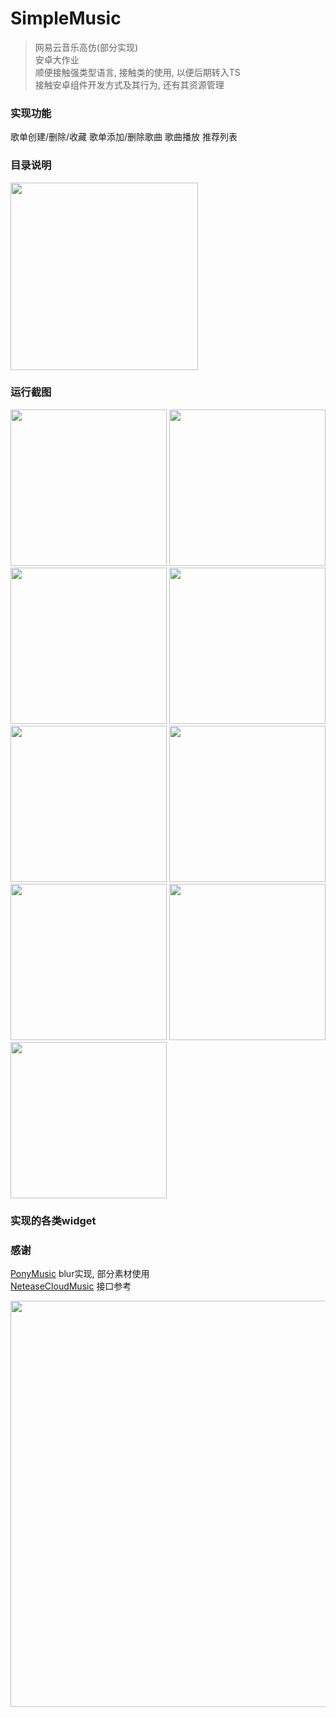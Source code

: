 # SimpleMusic

> 网易云音乐高仿(部分实现)\
> 安卓大作业\
> 顺便接触强类型语言, 接触类的使用, 以便后期转入TS\
> 接触安卓组件开发方式及其行为, 还有其资源管理

### 实现功能

歌单创建/删除/收藏
歌单添加/删除歌曲
歌曲播放
推荐列表

### 目录说明

<img src="https://s1.ax1x.com/2018/06/23/P98E7t.png" width = "300" alt="" style="display:inline-block;" >

### 运行截图

<div>
  <img width = "250" alt="" style="display:inline-block;" src="https://s1.ax1x.com/2018/06/23/P91VKA.png" alt="P91VKA.png" border="0">
<img width = "250" alt="" style="display:inline-block;" src="https://s1.ax1x.com/2018/06/23/P9112Q.png" alt="P9112Q.png" border="0">
<img width = "250" alt="" style="display:inline-block;" src="https://s1.ax1x.com/2018/06/23/P91nVP.png" alt="P91nVP.png" border="0">
<!-- <img width = "250" alt="" style="display:inline-block;" src="https://s1.ax1x.com/2018/06/23/P91ebt.png" alt="P91ebt.png" border="0"> -->
<img width = "250" alt="" style="display:inline-block;" src="https://s1.ax1x.com/2018/06/23/P91ZDI.png" alt="P91ZDI.png" border="0">
<img width = "250" alt="" style="display:inline-block;" src="https://s1.ax1x.com/2018/06/23/P91QPS.png" alt="P91QPS.png" border="0">
<img width = "250" alt="" style="display:inline-block;" src="https://s1.ax1x.com/2018/06/23/P91uUf.png" alt="P91uUf.png" border="0">
<img width = "250" alt="" style="display:inline-block;" src="https://s1.ax1x.com/2018/06/23/P91K58.png" alt="P91K58.png" border="0">
<img width = "250" alt="" style="display:inline-block;" src="https://s1.ax1x.com/2018/06/23/P913vj.png" alt="P913vj.png" border="0">
<img width = "250" alt="" style="display:inline-block;" src="https://s1.ax1x.com/2018/06/23/P91l8g.png" alt="P91l8g.png" border="0">
</div>

### 实现的各类widget



### 感谢

[PonyMusic](https://github.com/wangchenyan/PonyMusic) blur实现, 部分素材使用\
[NeteaseCloudMusic](https://github.com/yanunon/NeteaseCloudMusic) 接口参考

<img src="https://s1.ax1x.com/2018/06/23/P98A0I.png" width = "650" alt="" style="display:inline-block;" >